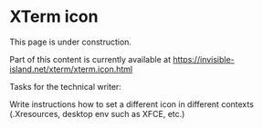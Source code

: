 # XTerm icon

This page is under construction.

Part of this content is currently available at
https://invisible-island.net/xterm/xterm.icon.html

Tasks for the technical writer:

Write instructions how to set a different icon in different contexts (.Xresources, desktop env such as XFCE, etc.)
